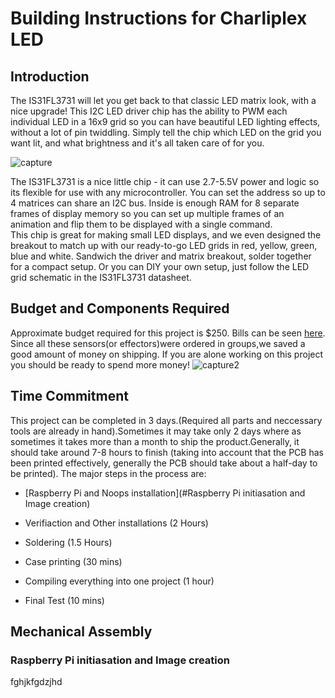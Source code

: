 # Building Instructions for Charliplex LED
## Introduction
The IS31FL3731 will let you get back to that classic LED matrix look, with a nice upgrade! This I2C LED driver chip has
the ability to PWM each individual LED in a 16x9 grid so you can have beautiful LED lighting effects, without a lot of
pin twiddling. Simply tell the chip which LED on the grid you want lit, and what brightness and it's all taken care of for
you. <br>

![capture](https://user-images.githubusercontent.com/43182173/49830998-c21a6e80-fd60-11e8-964e-589c806853c4.PNG)

The IS31FL3731 is a nice little chip - it can use 2.7-5.5V power and logic so its flexible for use with any microcontroller.
You can set the address so up to 4 matrices can share an I2C bus. Inside is enough RAM for 8 separate frames of
display memory so you can set up multiple frames of an animation and flip them to be displayed with a single
command.
<br>
This chip is great for making small LED displays, and we even designed the breakout to match up with our ready-to-go
LED grids in red, yellow, green, blue and white. Sandwich the driver and matrix breakout, solder together for a
compact setup. Or you can DIY your own setup, just follow the LED grid schematic in the IS31FL3731 datasheet.

## Budget and Components Required
Approximate budget required for this project is $250. Bills can be seen [here](https://github.com/kuljeet-Singh/charli0x74/tree/master/Documents/INVOICES). Since all these sensors(or effectors)were ordered in groups,we saved a good amount of money on shipping. If you are alone working on this project you should be ready to spend more money!
![capture2](https://user-images.githubusercontent.com/43182173/49831390-c85d1a80-fd61-11e8-996f-b08adfee345e.PNG)

## Time Commitment
This project can be completed in 3 days.(Required all parts and neccessary tools are already in hand).Sometimes it may take only 2 days where as sometimes it takes more than a month to ship the product.Generally, it should take around 7-8 hours to finish (taking into account that the PCB has been printed effectively, generally the PCB should take about a half-day to be printed).
The major steps in the process are:

- [Raspberry Pi and Noops installation](#Raspberry Pi initiasation and Image creation)

- Verifiaction and Other installations (2 Hours)<br>

- Soldering (1.5 Hours)<br>

- Case printing  (30 mins)<br>

- Compiling everything into one project (1 hour)<br>

- Final Test (10 mins)

## Mechanical Assembly

### Raspberry Pi initiasation and Image creation


fghjkfgdzjhd


